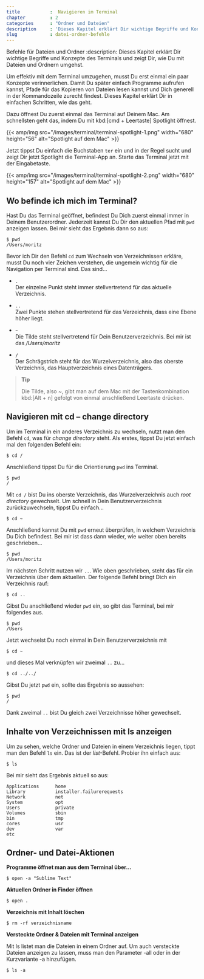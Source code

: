 ```yaml
---
title           :  Navigieren im Terminal
chapter         : 2
categories      : "Ordner und Dateien"
description     : 'Dieses Kapitel erklärt Dir wichtige Begriffe und Konzepte des Terminals und zeigt Dir, wie Du mit Dateien und Ordnern umgehst.'
slug            : datei-ordner-befehle
---
```

Befehle für Dateien und Ordner :description: Dieses Kapitel erklärt Dir
wichtige Begriffe und Konzepte des Terminals und zeigt Dir, wie Du mit
Dateien und Ordnern umgehst.
<!--more-->

Um effektiv mit dem Terminal umzugehen, musst Du erst einmal ein paar
Konzepte verinnerlichen. Damit Du später einfach Programme aufrufen
kannst, Pfade für das Kopieren von Dateien lesen kannst und Dich
generell in der Kommandozeile zurecht findest. Dieses Kapitel erklärt
Dir in einfachen Schritten, wie das geht.

Dazu öffnest Du zuerst einmal das Terminal auf Deinem Mac. Am
schnellsten geht das, indem Du mit kbd:\[cmd + Leertaste\] Spotlight
öffnest.

{{< amp/img src="/images/terminal/terminal-spotlight-1.png" width="680" height="56" alt="Spotlight auf dem Mac" >}}

Jetzt tippst Du einfach die Buchstaben `ter` ein und in der Regel sucht
und zeigt Dir jetzt Spotlight die Terminal-App an. Starte das Terminal
jetzt mit der Eingabetaste.

{{< amp/img src="/images/terminal/terminal-spotlight-2.png" width="680" height="157" alt="Spotlight auf dem Mac" >}}

## Wo befinde ich mich im Terminal?

Hast Du das Terminal geöffnet, befindest Du Dich zuerst einmal immer in
Deinem Benutzerordner. Jederzeit kannst Du Dir den aktuellen Pfad mit
`pwd` anzeigen lassen. Bei mir sieht das Ergebnis dann so aus:

    $ pwd
    /Users/moritz

Bevor ich Dir den Befehl `cd` zum Wechseln von Verzeichnissen erkläre,
musst Du noch vier Zeichen verstehen, die ungemein wichtig für die
Navigation per Terminal sind. Das sind…

  - `.`  
    Der einzelne Punkt steht immer stellvertretend für das aktuelle
    Verzeichnis.

  - `..`  
    Zwei Punkte stehen stellvertretend für das Verzeichnis, dass eine
    Ebene höher liegt.

  - `~`  
    Die Tilde steht stellvertretend für Dein Benutzerverzeichnis. Bei
    mir ist das */Users/moritz*

  - `/`  
    Der Schrägstrich steht für das Wurzelverzeichnis, also das oberste
    Verzeichnis, das Hauptverzeichnis eines Datenträgers.

> **Tip**
> 
> Die Tilde, also \~, gibt man auf dem Mac mit der Tastenkombination
> kbd:\[Alt + n\] gefolgt von einmal anschließend Leertaste drücken.

## Navigieren mit cd – change directory

Um im Terminal in ein anderes Verzeichnis zu wechseln, nutzt man den
Befehl `cd`, was für *change directory* steht. Als erstes, tippst Du
jetzt einfach mal den folgenden Befehl ein:

    $ cd /

Anschließend tippst Du für die Orientierung `pwd` ins Terminal.

    $ pwd
    /

Mit `cd /` bist Du ins oberste Verzeichnis, das Wurzelverzeichnis auch
*root directory* gewechselt. Um schnell in Dein Benutzerverzeichnis
zurückzuwechseln, tippst Du einfach…

    $ cd ~

Anschließend kannst Du mit `pwd` erneut überprüfen, in welchem
Verzeichnis Du Dich befindest. Bei mir ist dass dann wieder, wie weiter
oben bereits geschrieben…

    $ pwd
    /Users/moritz

Im nächsten Schritt nutzen wir `..`. Wie oben geschrieben, steht das für
ein Verzeichnis über dem aktuellen. Der folgende Befehl bringt Dich ein
Verzeichnis rauf:

    $ cd ..

Gibst Du anschließend wieder `pwd` ein, so gibt das Terminal, bei mir
folgendes aus.

    $ pwd
    /Users

Jetzt wechselst Du noch einmal in Dein Benutzerverzeichnis mit

    $ cd ~

und dieses Mal verknüpfen wir zweimal `..` zu…

    $ cd ../../

Gibst Du jetzt `pwd` ein, sollte das Ergebnis so aussehen:

    $ pwd
    /

Dank zweimal `..` bist Du gleich zwei Verzeichnisse höher gewechselt.

## Inhalte von Verzeichnissen mit ls anzeigen

Um zu sehen, welche Ordner und Dateien in einem Verzeichnis liegen,
tippt man den Befehl `ls` ein. Das ist der *list*-Befehl. Probier ihn
einfach aus:

    $ ls

Bei mir sieht das Ergebnis aktuell so aus:

    Applications      home
    Library           installer.failurerequests
    Network           net
    System            opt
    Users             private
    Volumes           sbin
    bin               tmp
    cores             usr
    dev               var
    etc

## Ordner- und Datei-Aktionen

**Programme öffnet man aus dem Terminal über…**

    $ open -a "Sublime Text"

**Aktuellen Ordner in Finder öffnen**

    $ open .

**Verzeichnis mit Inhalt löschen**

    $ rm -rf verzeichnisname

**Versteckte Ordner & Dateien mit Terminal anzeigen**

Mit ls listet man die Dateien in einem Ordner auf. Um auch versteckte
Dateien anzeigen zu lassen, muss man den Parameter -all oder in der
Kurzvariante -a hinzufügen.

    $ ls -a
